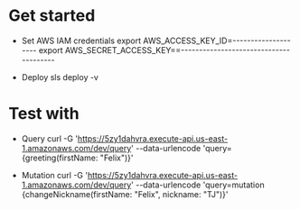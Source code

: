 # Get started

* Set AWS IAM credentials
  export AWS_ACCESS_KEY_ID=--------------------
  export AWS_SECRET_ACCESS_KEY==---------------------------------------

* Deploy
  sls deploy -v

# Test with

* Query
  curl -G 'https://5zy1dahvra.execute-api.us-east-1.amazonaws.com/dev/query' --data-urlencode 'query={greeting(firstName: "Felix")}'

* Mutation
  curl -G 'https://5zy1dahvra.execute-api.us-east-1.amazonaws.com/dev/query' --data-urlencode 'query=mutation {changeNickname(firstName: "Felix", nickname: "TJ")}'
